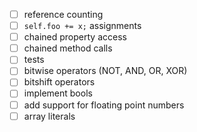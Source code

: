 - [ ] reference counting
- [ ] `self.foo += x;` assignments
- [ ] chained property access
- [ ] chained method calls
- [ ] tests
- [ ] bitwise operators (NOT, AND, OR, XOR)
- [ ] bitshift operators
- [ ] implement bools
- [ ] add support for floating point numbers
- [ ] array literals
